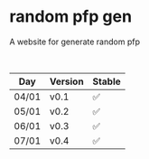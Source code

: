 # random pfp gen
 A website for generate random pfp
 
 <br>
 
| Day     | Version            | Stable            |
| ------- | ------------------ | ----------------- |
| 04/01   |      v0.1          | :white_check_mark:|
| 05/01   |      v0.2          | :white_check_mark:|
| 06/01   |      v0.3          | :white_check_mark:|
| 07/01   |      v0.4          | :white_check_mark:|
